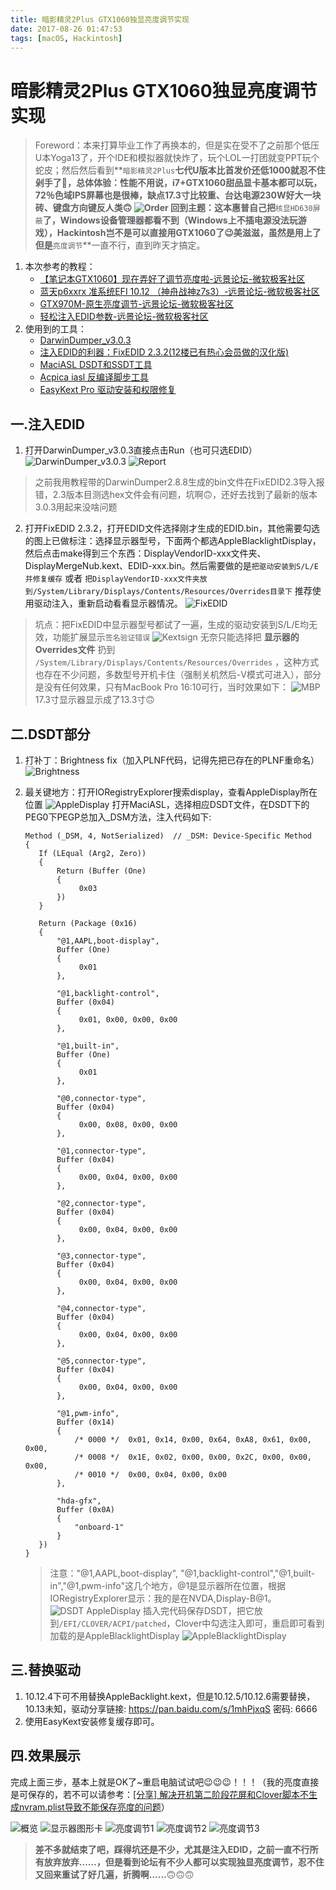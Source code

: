 ```yaml
---
title: 暗影精灵2Plus GTX1060独显亮度调节实现
date: 2017-08-26 01:47:53
tags: [macOS, Hackintosh]
---
```


# 暗影精灵2Plus GTX1060独显亮度调节实现
> Foreword：本来打算毕业工作了再换本的，但是实在受不了之前那个低压U本Yoga13了，开个IDE和模拟器就快炸了，玩个LOL一打团就变PPT玩个蛇皮；然后然后看到**`暗影精灵2Plus`**七代U版本比首发价还低1000就忍不住剁手了🤣，总体体验：性能不用说，i7+GTX1060甜品显卡基本都可以玩，72％色域IPS屏幕也是很棒，缺点17.3寸比较重、台达电源230W好大一块砖、键盘方向键反人类🙃
![Order](https://blog-bak-1251678165.cos.ap-beijing.myqcloud.com/2017-08-27-023638.jpg)
回到主题：这本惠普自己把**`核显HD630屏蔽`**了，Windows设备管理器都看不到（Windows上不插电源没法玩游戏），Hackintosh岂不是可以直接用GTX1060了😉美滋滋，虽然是用上了但是**`亮度调节`**一直不行，直到昨天才搞定。

<!--more-->

1. 本次参考的教程：
    * [【笔记本GTX1060】现在弄好了调节亮度啦-远景论坛-微软极客社区](http://bbs.pcbeta.com/viewthread-1742873-9-1.html)
    * [蓝天p6xxrx 准系统EFI 10.12 （神舟战神z7s3）-远景论坛-微软极客社区](http://bbs.pcbeta.com/viewthread-1714158-1-1.html)
    * [GTX970M-原生亮度调节-远景论坛-微软极客社区](http://bbs.pcbeta.com/viewthread-1663916-1-1.html)
    * [轻松注入EDID参数-远景论坛-微软极客社区](http://bbs.pcbeta.com/viewthread-1473634-1-1.html)
2. 使用到的工具：
    * [DarwinDumper_v3.0.3](https://bitbucket.org/blackosx/darwindumper/downloads/)
    * [注入EDID的利器：FixEDID 2.3.2(12楼已有热心会员做的汉化版)](http://bbs.pcbeta.com/forum.php?mod=viewthread&tid=1525657)
    * [MaciASL DSDT和SSDT工具](https://bitbucket.org/RehabMan/os-x-maciasl-patchmatic/downloads/)
    * [Acpica iasl 反编译脚步工具](https://bitbucket.org/RehabMan/acpica/downloads/)
    * [EasyKext Pro 驱动安装和权限修复](http://www.insanelymac.com/forum/files/file/397-easykext-pro-a-minimal-and-super-fast-kext-installer/)

## 一.注入EDID
1. 打开DarwinDumper_v3.0.3直接点击Run（也可只选EDID）
    ![DarwinDumper_v3.0.3](https://blog-bak-1251678165.cos.ap-beijing.myqcloud.com/2017-08-27-031521.jpg)
    ![Report](https://blog-bak-1251678165.cos.ap-beijing.myqcloud.com/2017-08-27-031613.jpg)
> 之前我用教程带的DarwinDumper2.8.8生成的bin文件在FixEDID2.3导入报错，2.3版本目测选hex文件会有问题，坑啊🙃，还好去找到了最新的版本3.0.3用起来没啥问题

2. 打开FixEDID 2.3.2，打开EDID文件选择刚才生成的EDID.bin，其他需要勾选的图上已做标注：选择显示器型号，下面两个都选AppleBlacklightDisplay，然后点击make得到三个东西：DisplayVendorID-xxx文件夹、DisplayMergeNub.kext、EDID-xxx.bin。然后需要做的是`把驱动安装到S/L/E并修复缓存` 或者 `把DisplayVendorID-xxx文件夹放到/System/Library/Displays/Contents/Resources/Overrides目录下` 推荐使用驱动注入，重新启动看看显示器情况。
    ![FixEDID](https://blog-bak-1251678165.cos.ap-beijing.myqcloud.com/2017-08-26-155155.jpg)
> 坑点：把FixEDID中显示器型号都试了一遍，生成的驱动安装到S/L/E均无效，功能扩展显示`签名验证错误` 
> ![Kextsign](https://blog-bak-1251678165.cos.ap-beijing.myqcloud.com/2017-08-26-134239.jpg) 
> 无奈只能选择把 **显示器的Overrides文件** 扔到 `/System/Library/Displays/Contents/Resources/Overrides` ，这种方式也存在不少问题，多数型号开机卡住（强制关机然后-V模式可进入），部分是没有任何效果，只有MacBook Pro 16:10可行，当时效果如下：
> ![MBP](https://blog-bak-1251678165.cos.ap-beijing.myqcloud.com/2017-08-26-154719.jpg)
> 17.3寸显示器显示成了13.3寸🙃

## 二.DSDT部分
1. 打补丁：Brightness fix（加入PLNF代码，记得先把已存在的PLNF重命名）
    ![Brightness](https://blog-bak-1251678165.cos.ap-beijing.myqcloud.com/2017-08-26-103057.jpg)
2. 最关键地方：打开IORegistryExplorer搜索display，查看AppleDisplay所在位置
    ![AppleDisplay](https://blog-bak-1251678165.cos.ap-beijing.myqcloud.com/2017-08-23-040403.jpg)
    打开MaciASL，选择相应DSDT文件，在DSDT下的PEG0下PEGP总加入_DSM方法，注入代码如下:

    ```
    Method (_DSM, 4, NotSerialized)  // _DSM: Device-Specific Method
    {
       If (LEqual (Arg2, Zero))
       {
           Return (Buffer (One)
           {
                0x03                                           
           })
       }
    
       Return (Package (0x16)
       {
           "@1,AAPL,boot-display", 
           Buffer (One)
           {
                0x01                                           
           }, 
    
           "@1,backlight-control", 
           Buffer (0x04)
           {
                0x01, 0x00, 0x00, 0x00                         
           }, 
    
           "@1,built-in", 
           Buffer (One)
           {
                0x01                                           
           }, 
    
           "@0,connector-type", 
           Buffer (0x04)
           {
                0x00, 0x08, 0x00, 0x00                         
           }, 
    
           "@1,connector-type", 
           Buffer (0x04)
           {
                0x00, 0x04, 0x00, 0x00                         
           }, 
    
           "@2,connector-type", 
           Buffer (0x04)
           {
                0x00, 0x04, 0x00, 0x00                         
           }, 
    
           "@3,connector-type", 
           Buffer (0x04)
           {
                0x00, 0x04, 0x00, 0x00                         
           }, 
    
           "@4,connector-type", 
           Buffer (0x04)
           {
                0x00, 0x04, 0x00, 0x00                         
           }, 
    
           "@5,connector-type", 
           Buffer (0x04)
           {
                0x00, 0x04, 0x00, 0x00                         
           }, 
    
           "@1,pwm-info", 
           Buffer (0x14)
           {
               /* 0000 */  0x01, 0x14, 0x00, 0x64, 0xA8, 0x61, 0x00, 0x00,
               /* 0008 */  0x1E, 0x02, 0x00, 0x00, 0x2C, 0x00, 0x00, 0x00,
               /* 0010 */  0x00, 0x04, 0x00, 0x00                         
           }, 
    
           "hda-gfx", 
           Buffer (0x0A)
           {
               "onboard-1"
           }
       })
    }
    ```
    > 注意："@1,AAPL,boot-display", "@1,backlight-control","@1,built-in","@1,pwm-info"这几个地方，@1是显示器所在位置，根据IORegistryExplorer显示：我的是在NVDA,Display-B@1。
    ![DSDT AppleDisplay](https://blog-bak-1251678165.cos.ap-beijing.myqcloud.com/2017-08-27-DSDT%20AppleDisplay.png)
    插入完代码保存DSDT，把它放到`/EFI/CLOVER/ACPI/patched`，Clover中勾选注入即可，重启即可看到加载的是AppleBlacklightDisplay
    ![AppleBlacklightDisplay](https://blog-bak-1251678165.cos.ap-beijing.myqcloud.com/2017-08-27-043716.jpg)
    
## 三.替换驱动
1. 10.12.4下可不用替换AppleBacklight.kext，但是10.12.5/10.12.6需要替换，10.13未知，驱动分享链接: https://pan.baidu.com/s/1mhPjxqS 密码: 6666
2. 使用EasyKext安装修复缓存即可。

## 四.效果展示
完成上面三步，基本上就是OK了~重启电脑试试吧😉😉😉！！！（我的亮度直接是可保存的，若不可以请参考：[[分享] 解决开机第二阶段花屏和Clover脚本不生成nvram.plist导致不能保存亮度的问题](http://bbs.pcbeta.com/viewthread-1538926-1-1.html)）

![概览](https://blog-bak-1251678165.cos.ap-beijing.myqcloud.com/2017-08-27-043359.jpg)
![显示器图形卡](https://blog-bak-1251678165.cos.ap-beijing.myqcloud.com/2017-08-27-043512.jpg)
![亮度调节1](https://blog-bak-1251678165.cos.ap-beijing.myqcloud.com/2017-08-27-043606.jpg)
![亮度调节2](https://blog-bak-1251678165.cos.ap-beijing.myqcloud.com/2017-08-27-044609.jpg)
![亮度调节3](https://blog-bak-1251678165.cos.ap-beijing.myqcloud.com/2017-08-27-044641.jpg)

> **差不多就结束了吧，踩得坑还是不少，尤其是注入EDID，之前一直不行所有放弃放弃……，但是看到论坛有不少人都可以实现独显亮度调节，忍不住又回来重试了好几遍，折腾啊……**🙃🙃🙃


